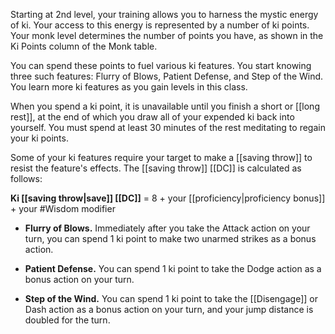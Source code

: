 Starting at 2nd level, your training allows you to harness the mystic energy of ki. Your access to this energy is represented by a number of ki points. Your monk level determines the number of points you have, as shown in the Ki Points column of the Monk table.

You can spend these points to fuel various ki features. You start knowing three such features: Flurry of Blows, Patient Defense, and Step of the Wind. You learn more ki features as you gain levels in this class.

When you spend a ki point, it is unavailable until you finish a short or [[long rest]], at the end of which you draw all of your expended ki back into yourself. You must spend at least 30 minutes of the rest meditating to regain your ki points.

Some of your ki features require your target to make a [[saving throw]] to resist the feature's effects. The [[saving throw]] [[DC]] is calculated as follows:

**Ki [[saving throw|save]] [[DC]]** = 8 + your [[proficiency|proficiency bonus]] + your #Wisdom modifier

- **Flurry of Blows.** Immediately after you take the Attack action on your turn, you can spend 1 ki point to make two unarmed strikes as a bonus action.

- **Patient Defense.** You can spend 1 ki point to take the Dodge action as a bonus action on your turn.

- **Step of the Wind.** You can spend 1 ki point to take the [[Disengage]] or Dash action as a bonus action on your turn, and your jump distance is doubled for the turn.